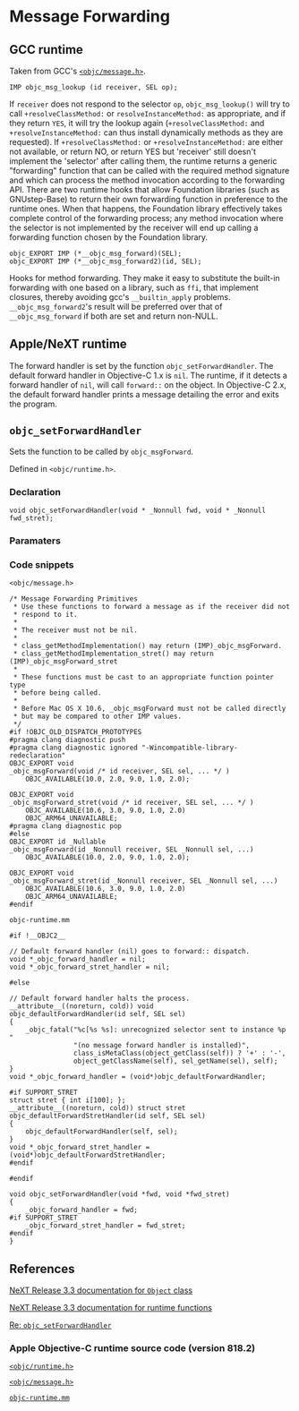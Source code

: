 # Message Forwarding
## GCC runtime

Taken from GCC's [`<objc/message.h>`](https://github.com/gcc-mirror/gcc/blob/16e2427f50c208dfe07d07f18009969502c25dc8/libobjc/objc/message.h).

```objc
IMP objc_msg_lookup (id receiver, SEL op);
```
If `receiver` does not respond to the selector `op`, `objc_msg_lookup()`
will try to call `+resolveClassMethod:` or `resolveInstanceMethod:` as
appropriate, and if they return `YES`, it will try the lookup again
(`+resolveClassMethod:` and `+resolveInstanceMethod:` can thus install
dynamically methods as they are requested).  If
`+resolveClassMethod:` or `+resolveInstanceMethod:` are either not
available, or return NO, or return YES but 'receiver' still doesn't
implement the 'selector' after calling them, the runtime returns a
generic "forwarding" function that can be called with the required
method signature and which can process the method invocation
according to the forwarding API.  There are two runtime hooks that
allow Foundation libraries (such as GNUstep-Base) to return their
own forwarding function in preference to the runtime ones.  When
that happens, the Foundation library effectively takes complete
control of the forwarding process; any method invocation where the
selector is not implemented by the receiver will end up calling a
forwarding function chosen by the Foundation library.

```objc
objc_EXPORT IMP (*__objc_msg_forward)(SEL);
objc_EXPORT IMP (*__objc_msg_forward2)(id, SEL);
```
Hooks for method forwarding.  They make it easy to substitute the
built-in forwarding with one based on a library, such as `ffi`, that
implement closures, thereby avoiding gcc's `__builtin_apply`
problems.  `__objc_msg_forward2`'s result will be preferred over that
of `__objc_msg_forward` if both are set and return non-NULL.

## Apple/NeXT runtime

The forward handler is set by the function `objc_setForwardHandler`. The default forward handler in Objective-C 1.x is `nil`. The runtime, if it detects a forward handler of `nil`, will call `forward::` on the object. In Objective-C 2.x, the default forward handler prints a message detailing the error and exits the program.

## `objc_setForwardHandler`
Sets the function to be called by `objc_msgForward`.

Defined in `<objc/runtime.h>`.

### Declaration

```objc
void objc_setForwardHandler(void * _Nonnull fwd, void * _Nonnull fwd_stret);
```

### Paramaters



### Code snippets

`<objc/message.h>`
```objc
/* Message Forwarding Primitives
 * Use these functions to forward a message as if the receiver did not 
 * respond to it. 
 *
 * The receiver must not be nil.
 * 
 * class_getMethodImplementation() may return (IMP)_objc_msgForward.
 * class_getMethodImplementation_stret() may return (IMP)_objc_msgForward_stret
 * 
 * These functions must be cast to an appropriate function pointer type 
 * before being called. 
 *
 * Before Mac OS X 10.6, _objc_msgForward must not be called directly 
 * but may be compared to other IMP values.
 */
#if !OBJC_OLD_DISPATCH_PROTOTYPES
#pragma clang diagnostic push
#pragma clang diagnostic ignored "-Wincompatible-library-redeclaration"
OBJC_EXPORT void
_objc_msgForward(void /* id receiver, SEL sel, ... */ ) 
    OBJC_AVAILABLE(10.0, 2.0, 9.0, 1.0, 2.0);

OBJC_EXPORT void
_objc_msgForward_stret(void /* id receiver, SEL sel, ... */ ) 
    OBJC_AVAILABLE(10.6, 3.0, 9.0, 1.0, 2.0)
    OBJC_ARM64_UNAVAILABLE;
#pragma clang diagnostic pop
#else
OBJC_EXPORT id _Nullable
_objc_msgForward(id _Nonnull receiver, SEL _Nonnull sel, ...) 
    OBJC_AVAILABLE(10.0, 2.0, 9.0, 1.0, 2.0);

OBJC_EXPORT void
_objc_msgForward_stret(id _Nonnull receiver, SEL _Nonnull sel, ...) 
    OBJC_AVAILABLE(10.6, 3.0, 9.0, 1.0, 2.0)
    OBJC_ARM64_UNAVAILABLE;
#endif
```
`objc-runtime.mm`
```objc
#if !__OBJC2__

// Default forward handler (nil) goes to forward:: dispatch.
void *_objc_forward_handler = nil;
void *_objc_forward_stret_handler = nil;

#else

// Default forward handler halts the process.
__attribute__((noreturn, cold)) void
objc_defaultForwardHandler(id self, SEL sel)
{
    _objc_fatal("%c[%s %s]: unrecognized selector sent to instance %p "
                "(no message forward handler is installed)", 
                class_isMetaClass(object_getClass(self)) ? '+' : '-', 
                object_getClassName(self), sel_getName(sel), self);
}
void *_objc_forward_handler = (void*)objc_defaultForwardHandler;

#if SUPPORT_STRET
struct stret { int i[100]; };
__attribute__((noreturn, cold)) struct stret
objc_defaultForwardStretHandler(id self, SEL sel)
{
    objc_defaultForwardHandler(self, sel);
}
void *_objc_forward_stret_handler = (void*)objc_defaultForwardStretHandler;
#endif

#endif

void objc_setForwardHandler(void *fwd, void *fwd_stret)
{
    _objc_forward_handler = fwd;
#if SUPPORT_STRET
    _objc_forward_stret_handler = fwd_stret;
#endif
}
```

## References

[NeXT Release 3.3 documentation for `Object` class](http://www.cilinder.be/docs/next/NeXTStep/3.3/nd/GeneralRef/01_RootClass/Classes/Object.htmld/index.html)

[NeXT Release 3.3 documentation for runtime functions](http://www.cilinder.be/docs/next/NeXTStep/3.3/nd/GeneralRef/15_RunTime/Functions/RunTimeFunctions.htmld/index.html)

[Re: `objc_setForwardHandler`](http://web.archive.org/web/20140115122206if_/http://lists.apple.com/archives/objc-language/2007/Oct/msg00036.html)

### Apple Objective-C runtime source code (version 818.2)

[`<objc/runtime.h>`](https://opensource.apple.com/source/objc4/objc4-818.2/runtime/runtime.h.auto.html)

[`<objc/message.h>`](https://opensource.apple.com/source/objc4/objc4-818.2/runtime/message.h.auto.html)

[`objc-runtime.mm`](https://opensource.apple.com/source/objc4/objc4-818.2/runtime/objc-runtime.mm)